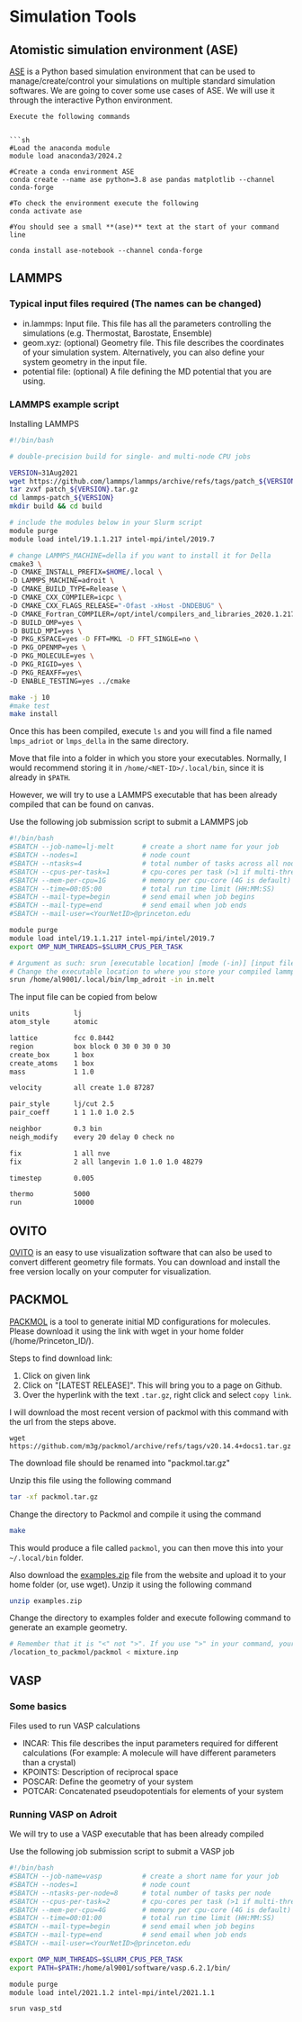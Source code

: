 # Simulation Tools

## Atomistic simulation environment (ASE)

[ASE](https://wiki.fysik.dtu.dk/ase/index.html) is a Python based simulation environment that can be used to manage/create/control your simulations on 
multiple standard simulation softwares. We are going to cover some use cases of ASE. We will use it through the interactive Python environment.  

```{admonition} Create an ASE environment on Adroit using conda
Execute the following commands
 

```sh
#Load the anaconda module
module load anaconda3/2024.2

#Create a conda environment ASE
conda create --name ase python=3.8 ase pandas matplotlib --channel conda-forge

#To check the environment execute the following
conda activate ase

#You should see a small **(ase)** text at the start of your command line

conda install ase-notebook --channel conda-forge

```

## LAMMPS

### Typical input files required (The names can be changed)

- in.lammps: Input file. This file has all the parameters controlling the simulations (e.g. Thermostat, Barostate, Ensemble) 
- geom.xyz: (optional) Geometry file. This file describes the coordinates of your simulation system. Alternatively, you can also define your system geometry in the input file.
- potential file: (optional) A file defining the MD potential that you are using.

### LAMMPS example script

Installing LAMMPS

```sh
#!/bin/bash

# double-precision build for single- and multi-node CPU jobs

VERSION=31Aug2021
wget https://github.com/lammps/lammps/archive/refs/tags/patch_${VERSION}.tar.gz
tar zvxf patch_${VERSION}.tar.gz
cd lammps-patch_${VERSION}
mkdir build && cd build

# include the modules below in your Slurm script
module purge
module load intel/19.1.1.217 intel-mpi/intel/2019.7

# change LAMMPS_MACHINE=della if you want to install it for Della
cmake3 \
-D CMAKE_INSTALL_PREFIX=$HOME/.local \
-D LAMMPS_MACHINE=adroit \ 
-D CMAKE_BUILD_TYPE=Release \
-D CMAKE_CXX_COMPILER=icpc \
-D CMAKE_CXX_FLAGS_RELEASE="-Ofast -xHost -DNDEBUG" \
-D CMAKE_Fortran_COMPILER=/opt/intel/compilers_and_libraries_2020.1.217/linux/bin/intel64/ifort \
-D BUILD_OMP=yes \
-D BUILD_MPI=yes \
-D PKG_KSPACE=yes -D FFT=MKL -D FFT_SINGLE=no \
-D PKG_OPENMP=yes \
-D PKG_MOLECULE=yes \
-D PKG_RIGID=yes \
-D PKG_REAXFF=yes\
-D ENABLE_TESTING=yes ../cmake

make -j 10
#make test
make install

```
Once this has been compiled, execute `ls` and you will find a file named `lmps_adriot` or `lmps_della` in the same directory.

Move that file into a folder in which you store your executables. Normally, I would recommend storing it in `/home/<NET-ID>/.local/bin`, since it is already in `$PATH`.

However, we will try to use a LAMMPS executable that has been already compiled that can be found on canvas.

Use the following job submission script to submit a LAMMPS job
```sh
#!/bin/bash
#SBATCH --job-name=lj-melt       # create a short name for your job
#SBATCH --nodes=1                # node count
#SBATCH --ntasks=4               # total number of tasks across all nodes
#SBATCH --cpus-per-task=1        # cpu-cores per task (>1 if multi-threaded tasks)
#SBATCH --mem-per-cpu=1G         # memory per cpu-core (4G is default)
#SBATCH --time=00:05:00          # total run time limit (HH:MM:SS)
#SBATCH --mail-type=begin        # send email when job begins
#SBATCH --mail-type=end          # send email when job ends
#SBATCH --mail-user=<YourNetID>@princeton.edu

module purge
module load intel/19.1.1.217 intel-mpi/intel/2019.7
export OMP_NUM_THREADS=$SLURM_CPUS_PER_TASK

# Argument as such: srun [executable location] [mode (-in)] [input file (.melt, .lammps)]
# Change the executable location to where you store your compiled lammps file.
srun /home/al9001/.local/bin/lmp_adroit -in in.melt
```

The input file can be copied from below

```sh
units           lj
atom_style      atomic

lattice         fcc 0.8442
region          box block 0 30 0 30 0 30
create_box      1 box
create_atoms    1 box
mass            1 1.0

velocity        all create 1.0 87287

pair_style      lj/cut 2.5
pair_coeff      1 1 1.0 1.0 2.5

neighbor        0.3 bin
neigh_modify    every 20 delay 0 check no

fix             1 all nve
fix             2 all langevin 1.0 1.0 1.0 48279

timestep        0.005

thermo          5000
run             10000
```


## OVITO

[OVITO](https://www.ovito.org/) is an easy to use visualization software that can also be used to convert different geometry file formats. You can download and install the free version locally on your computer for visualization.

## PACKMOL

[PACKMOL](https://m3g.github.io/packmol/download.shtml) is a tool to generate initial MD configurations for molecules. Please download it
using the link with wget in your home folder (/home/Princeton_ID/). 

Steps to find download link:
1. Click on given link
2. Click on "[LATEST RELEASE]". This will bring you to a page on Github.
3. Over the hyperlink with the text `.tar.gz`, right click and select `copy link`.

I will download the most recent version of packmol with this command with the url from the steps above.
```
wget https://github.com/m3g/packmol/archive/refs/tags/v20.14.4+docs1.tar.gz
```

The download file should be renamed into "packmol.tar.gz"

Unzip this file using the following command

```sh
tar -xf packmol.tar.gz
``` 
Change the directory to Packmol and compile it using the command

```sh
make
```
This would produce a file called `packmol`, you can then move this into your `~/.local/bin` folder.

Also download the [examples.zip](https://m3g.github.io/packmol/examples/examples.zip) file from the website and upload it to your home folder (or, use wget). Unzip it using the following command

```sh
unzip examples.zip
``` 

Change the directory to examples folder and execute following command to generate an example geometry.

```sh
# Remember that it is "<" not ">". If you use ">" in your command, your input file will be wiped clean and you will have to re-enter your inputs.
/location_to_packmol/packmol < mixture.inp
```


## VASP

### Some basics 

Files used to run VASP calculations
- INCAR: This file describes the input parameters required for different calculations (For example: A molecule will have different parameters than a crystal)
- KPOINTS: Description of reciprocal space
- POSCAR: Define the geometry of your system
- POTCAR: Concatenated pseudopotentials for elements of your system 

### Running VASP on Adroit

We will try to use a VASP executable that has been already compiled

Use the following job submission script to submit a VASP job
```sh
#!/bin/bash
#SBATCH --job-name=vasp          # create a short name for your job
#SBATCH --nodes=1                # node count
#SBATCH --ntasks-per-node=8      # total number of tasks per node
#SBATCH --cpus-per-task=2        # cpu-cores per task (>1 if multi-threaded tasks)
#SBATCH --mem-per-cpu=4G         # memory per cpu-core (4G is default)
#SBATCH --time=00:01:00          # total run time limit (HH:MM:SS)
#SBATCH --mail-type=begin        # send email when job begins
#SBATCH --mail-type=end          # send email when job ends
#SBATCH --mail-user=<YourNetID>@princeton.edu

export OMP_NUM_THREADS=$SLURM_CPUS_PER_TASK
export PATH=$PATH:/home/al9001/software/vasp.6.2.1/bin/

module purge
module load intel/2021.1.2 intel-mpi/intel/2021.1.1

srun vasp_std
```

